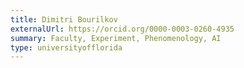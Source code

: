```yaml
---
title: Dimitri Bourilkov
externalUrl: https://orcid.org/0000-0003-0260-4935
summary: Faculty, Experiment, Phenomenology, AI
type: universityofflorida
---
```

